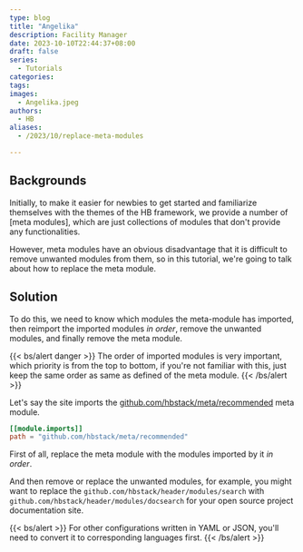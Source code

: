 ```yaml
---
type: blog
title: "Angelika"
description: Facility Manager
date: 2023-10-10T22:44:37+08:00
draft: false
series:
  - Tutorials
categories:
tags:
images:
  - Angelika.jpeg
authors:
  - HB
aliases:
  - /2023/10/replace-meta-modules

---
```


## Backgrounds

Initially, to make it easier for newbies to get started and familiarize themselves with the themes of the HB framework, we provide a number of [meta modules], which are just collections of modules that don't provide any functionalities.

However, meta modules have an obvious disadvantage that it is difficult to remove unwanted modules from them, so in this tutorial, we're going to talk about how to replace the meta module.

## Solution

To do this, we need to know which modules the meta-module has imported, then reimport the imported modules _in order_, remove the unwanted modules, and finally remove the meta module.

{{< bs/alert danger >}}
The order of imported modules is very important, which priority is from the top to bottom, if you're not familiar with this, just keep the same order as same as defined of the meta module.
{{< /bs/alert >}}

Let's say the site imports the [github.com/hbstack/meta/recommended](https://github.com/hbstack/meta/blob/main/recommended/hugo.toml) meta module.

```toml
[[module.imports]]
path = "github.com/hbstack/meta/recommended"
```

First of all, replace the meta module with the modules imported by it _in order_.

And then remove or replace the unwanted modules, for example, you might want to replace the `github.com/hbstack/header/modules/search` with `github.com/hbstack/header/modules/docsearch` for your open source project documentation site.

{{< bs/alert >}}
For other configurations written in YAML or JSON, you'll need to convert it to corresponding languages first.
{{< /bs/alert >}}